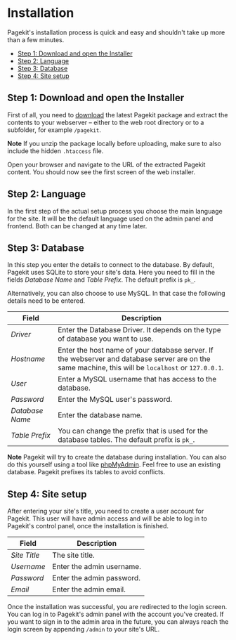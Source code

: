 # Installation
<p class="uk-article-lead">Pagekit's installation process is quick and easy and shouldn't take up more than a few minutes.</p>

<ul class="uk-list">
    <li><a href="#step-1-download-and-open-the-installer">Step 1: Download and open the Installer</a></li>
    <li><a href="#step-2-language">Step 2: Language</a></li>
    <li><a href="#step-3-database">Step 3: Database</a></li>
    <li><a href="#step-4-site-setup">Step 4: Site setup</a></li>
</ul>

## Step 1: Download and open the Installer
First of all, you need to [download](http://pagekit.com/api/download/latest) the latest Pagekit package and extract the contents to your webserver – either to the web root directory or to a subfolder, for example `/pagekit`.

**Note** If you unzip the package locally before uploading, make sure to also include the hidden `.htaccess` file.

Open your browser and navigate to the URL of the extracted Pagekit content. You should now see the first screen of the web installer.

## Step 2: Language
In the first step of the actual setup process you choose the main language for the site. It will be the default language used on the admin panel and frontend. Both can be changed at any time later.

## Step 3: Database
In this step you enter the details to connect to the database. By default, Pagekit uses SQLite to store your site's data. Here you need to fill in the fields _Database Name_ and _Table Prefix_. The default prefix is `pk_`.

Alternatively, you can also choose to use MySQL. In that case the following details need to be entered.

Field           | Description
--------------- | ---------------------------------------------------------------------------------------------------------------------------------------------------
_Driver_        | Enter the Database Driver. It depends on the type of database you want to use.
_Hostname_      | Enter the host name of your database server. If the webserver and database server are on the same machine, this will be `localhost` or `127.0.0.1`.
_User_          | Enter a MySQL username that has access to the database.
_Password_      | Enter the MySQL user's password.
_Database Name_ | Enter the database name.
_Table Prefix_  | You can change the prefix that is used for the database tables. The default prefix is `pk_`.

**Note** Pagekit will try to create the database during installation. You can also do this yourself using a tool like [phpMyAdmin](http://http://www.phpmyadmin.net/). Feel free to use an existing database. Pagekit prefixes its tables to avoid conflicts.

## Step 4: Site setup
After entering your site's title, you need to create a user account for Pagekit. This user will have admin access and will be able to log in to Pagekit's control panel, once the installation is finished.

Field        | Description
------------ | ------------------------
_Site Title_ | The site title.
_Username_   | Enter the admin username.
_Password_   | Enter the admin password.
_Email_      | Enter the admin email.

Once the installation was successful, you are redirected to the login screen. You can log in to Pagekit's admin panel with the account you've created. If you want to sign in to the admin area in the future, you can always reach the login screen by appending `/admin` to your site's URL.
